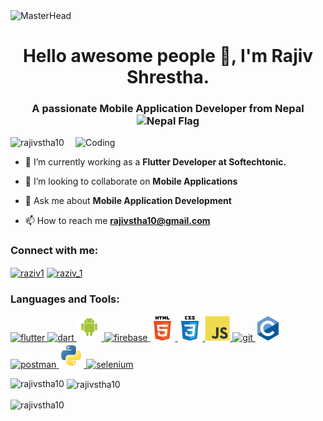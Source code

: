 <img src="https://i.pinimg.com/originals/fb/c6/f3/fbc6f31bd3b84159470b973aca7e0f97.gif" alt="MasterHead" width="100%" height="350"/>
<h1 align="center">Hello awesome people 👋, I'm Rajiv Shrestha.</h1>
<h3 align="center">A passionate Mobile Application Developer from Nepal <img src="https://upload.wikimedia.org/wikipedia/commons/9/9b/Flag_of_Nepal.svg" alt="Nepal Flag" width="18" /></h3>
<img align="right" alt="Coding" width="400" src="https://media.giphy.com/media/f3iwJFOVOwuy7K6FFw/giphy.gif?cid=ecf05e4714wemo9epioehbq7i10rqgsa1q6fu7mj884iitvm&ep=v1_gifs_search&rid=giphy.gif&ct=g">

<p align="left"> <img src="https://komarev.com/ghpvc/?username=rajivstha10&label=Profile%20views&color=0e75b6&style=flat" alt="rajivstha10" /> </p>

- 🌱 I’m currently working as a **Flutter Developer at Softechtonic.**

- 👯 I’m looking to collaborate on **Mobile Applications**

- 💬 Ask me about **Mobile Application Development**

- 📫 How to reach me **rajivstha10@gmail.com**

<h3 align="left">Connect with me:</h3>
<p align="left">
<a href="https://linkedin.com/in/raziv1" target="blank"><img align="center" src="https://raw.githubusercontent.com/rahuldkjain/github-profile-readme-generator/master/src/images/icons/Social/linked-in-alt.svg" alt="raziv1" height="30" width="40" /></a>
<a href="https://instagram.com/raziv_1" target="blank"><img align="center" src="https://raw.githubusercontent.com/rahuldkjain/github-profile-readme-generator/master/src/images/icons/Social/instagram.svg" alt="raziv_1" height="30" width="40" /></a>
</p>

<h3 align="left">Languages and Tools:</h3>
<p align="left"> <a href="https://developer.android.com" target="_blank" rel="noreferrer"> 
<img src="https://www.vectorlogo.zone/logos/flutterio/flutterio-icon.svg" alt="flutter" width="40" height="40"/> </a> <a href="https://git-scm.com/" target="_blank" rel="noreferrer"> 
<img src="https://www.vectorlogo.zone/logos/dartlang/dartlang-icon.svg" alt="dart" width="40" height="40"/> </a> <a href="https://firebase.google.com/" target="_blank" rel="noreferrer"> 
<img src="https://raw.githubusercontent.com/devicons/devicon/master/icons/android/android-original-wordmark.svg" alt="android" width="40" height="40"/> </a> <a href="https://www.cprogramming.com/" target="_blank" rel="noreferrer"> 
<img src="https://www.vectorlogo.zone/logos/firebase/firebase-icon.svg" alt="firebase" width="40" height="40"/> </a> <a href="https://flutter.dev" target="_blank" rel="noreferrer"> 
<img src="https://raw.githubusercontent.com/devicons/devicon/master/icons/html5/html5-original-wordmark.svg" alt="html5" width="40" height="40"/> </a> <a href="https://developer.mozilla.org/en-US/docs/Web/JavaScript" target="_blank" rel="noreferrer"> 
<img src="https://raw.githubusercontent.com/devicons/devicon/master/icons/css3/css3-original-wordmark.svg" alt="css3" width="40" height="40"/> </a> <a href="https://dart.dev" target="_blank" rel="noreferrer"> 
<img src="https://raw.githubusercontent.com/devicons/devicon/master/icons/javascript/javascript-original.svg" alt="javascript" width="40" height="40"/> </a> <a href="https://postman.com" target="_blank" rel="noreferrer"> 
<img src="https://www.vectorlogo.zone/logos/git-scm/git-scm-icon.svg" alt="git" width="40" height="40"/> </a> <a href="https://www.w3.org/html/" target="_blank" rel="noreferrer"> 
<img src="https://raw.githubusercontent.com/devicons/devicon/master/icons/c/c-original.svg" alt="c" width="40" height="40"/> </a> <a href="https://www.w3schools.com/css/" target="_blank" rel="noreferrer"> 
<img src="https://www.vectorlogo.zone/logos/getpostman/getpostman-icon.svg" alt="postman" width="40" height="40"/> </a> <a href="https://www.python.org" target="_blank" rel="noreferrer"> 
<img src="https://raw.githubusercontent.com/devicons/devicon/master/icons/python/python-original.svg" alt="python" width="40" height="40"/> </a> <a href="https://www.selenium.dev" target="_blank" rel="noreferrer"> 
<img src="https://raw.githubusercontent.com/detain/svg-logos/780f25886640cef088af994181646db2f6b1a3f8/svg/selenium-logo.svg" alt="selenium" width="40" height="40"/> 
</a> </p>

<p><img align="left" src="https://github-readme-stats.vercel.app/api/top-langs?username=rajivstha10&show_icons=true&locale=en&layout=compact" alt="rajivstha10" /></p>

<p>&nbsp;<img align="center" src="https://github-readme-stats.vercel.app/api?username=rajivstha10&show_icons=true&locale=en" alt="rajivstha10" /></p>

<p><img align="center" src="https://github-readme-streak-stats.herokuapp.com/?user=rajivstha10&" alt="rajivstha10" /></p>
